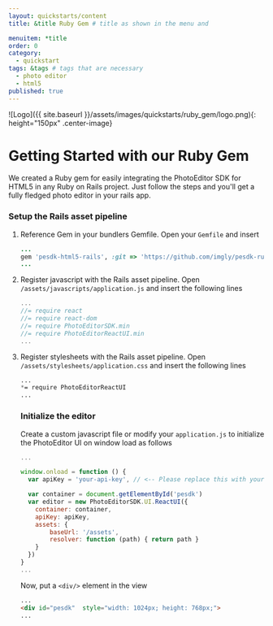 ```yaml
---
layout: quickstarts/content
title: &title Ruby Gem # title as shown in the menu and 

menuitem: *title
order: 0
category: 
  - quickstart
tags: &tags # tags that are necessary
  - photo editor 
  - html5
published: true
---
```


![Logo]({{ site.baseurl }}/assets/images/quickstarts/ruby_gem/logo.png){: height="150px" .center-image}

# Getting Started with our Ruby Gem

We created a Ruby gem for easily integrating the PhotoEditor SDK for HTML5 in any Ruby on Rails project. Just follow the steps and you'll get a fully fledged photo editor in your rails app.

### Setup the Rails asset pipeline

1. Reference Gem in your bundlers Gemfile. Open your `Gemfile` and insert
    ```ruby
    ...
    gem 'pesdk-html5-rails', :git => 'https://github.com/imgly/pesdk-ruby-gem-demo.git'
    ...
    ```

2. Register javascript with the Rails asset pipeline. Open `/assets/javascripts/application.js` and insert the following lines 
    ```javascript
    ...
    //= require react
    //= require react-dom
    //= require PhotoEditorSDK.min
    //= require PhotoEditorReactUI.min
    ...
    ```

3. Register stylesheets with the Rails asset pipeline.
Open `/assets/stylesheets/application.css` and insert the following lines
    ```css
    ...
    *= require PhotoEditorReactUI
    ...
    ```

    ### Initialize the editor 
    Create a custom javascript file or modify your `application.js` to initialize the PhotoEditor UI on window load as follows 

    ```javascript
    ...

    window.onload = function () {
      var apiKey = 'your-api-key', // <-- Please replace this with your API key

      var container = document.getElementById('pesdk')  
      var editor = new PhotoEditorSDK.UI.ReactUI({
        container: container,
        apiKey: apiKey,
        assets: {
            baseUrl: '/assets', 
            resolver: function (path) { return path }
        }
      })
    }
    ...

    ```

    Now, put a `<div/>` element in the view 
    ```html
    ...
    <div id="pesdk"  style="width: 1024px; height: 768px;">
    ...
    ```
